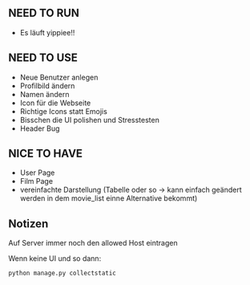 ## NEED TO RUN

- Es läuft yippiee!!

## NEED TO USE

- Neue Benutzer anlegen
- Profilbild ändern
- Namen ändern
- Icon für die Webseite
- Richtige Icons statt Emojis
- Bisschen die UI polishen und Stresstesten
- Header Bug 

## NICE TO HAVE

- User Page
- Film Page
- vereinfachte Darstellung (Tabelle oder so -> kann einfach geändert werden in dem movie_list einne Alternative bekommt)

## Notizen

Auf Server immer noch den allowed Host eintragen

Wenn keine UI und so dann:

```bash
python manage.py collectstatic
```

